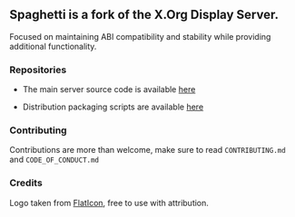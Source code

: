## Spaghetti is a fork of the X.Org Display Server.

Focused on maintaining ABI compatibility and stability while providing additional functionality.

### Repositories

- The main server source code is available [here](https://github.com/SpaghettiFork/Spaghetti)

- Distribution packaging scripts are available [here](https://github.com/SpaghettiFork/Wrapping)

### Contributing

Contributions are more than welcome, make sure to read `CONTRIBUTING.md` and `CODE_OF_CONDUCT.md`

### Credits

Logo taken from [FlatIcon](https://www.flaticon.com/free-icon/spaghetti_16112455), free to use with attribution.
